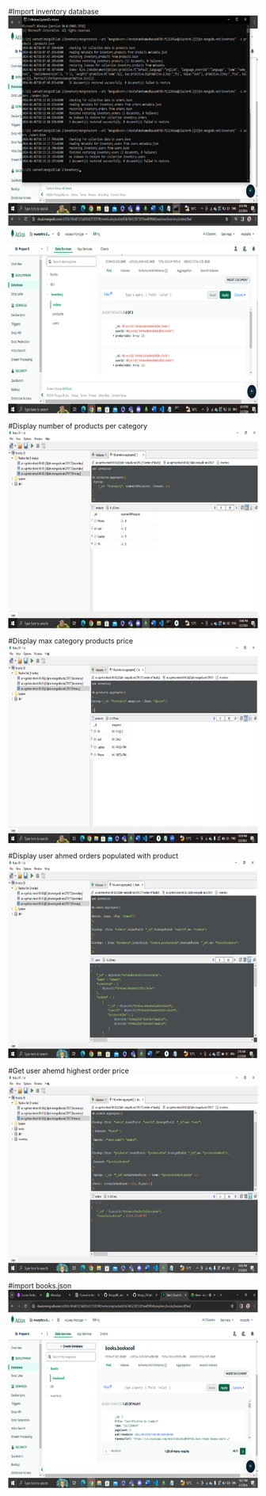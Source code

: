 #Import inventory database<br />
<img src="q1-1.png" width="700" height="400" />
<img src="q1-2.png" width="700" height="400" />


#Display number of products per category<br />
<img src="q2.png" width="700" height="400" />

#Display max category products price<br />
<img src="q3.png" width="700" height="400" />

#Display user ahmed orders populated with product<br />
<img src="q4.png" width="700" height="400" />

#Get user ahemd highest order price<br />
<img src="q5.png" width="700" height="400" />

#import books.json<br />
<img src="q6.png" width="700" height="400" />





